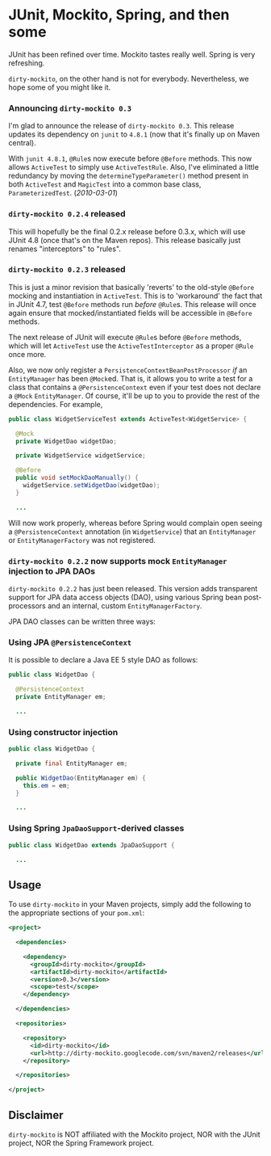 JUnit, Mockito, Spring, and then some
====

JUnit has been refined over time. Mockito tastes really well. Spring is very refreshing.

`dirty-mockito`, on the other hand is not for everybody. Nevertheless, we hope some of you might like it.

### Announcing `dirty-mockito 0.3`
I'm glad to announce the release of `dirty-mockito 0.3`. This release updates its dependency on `junit` to `4.8.1` (now that it's finally up on Maven central).

With `junit 4.8.1`, `@Rule`s now execute before `@Before` methods. This now allows `ActiveTest` to simply use `ActiveTestRule`. Also, I've eliminated a little redundancy by moving the `determineTypeParameter()` method present in both `ActiveTest` and `MagicTest` into a common base class, `ParameterizedTest`. (_2010-03-01_)

### `dirty-mockito 0.2.4` released
This will hopefully be the final 0.2.x release before 0.3.x, which will use JUnit 4.8 (once that's on the Maven repos). This release basically just renames "interceptors" to "rules".

### `dirty-mockito 0.2.3` released
This is just a minor revision that basically 'reverts' to the old-style `@Before` mocking and instantiation in `ActiveTest`. This is to 'workaround' the fact that in JUnit 4.7, test `@Before` methods run _before_ `@Rule`s. This release will once again ensure that mocked/instantiated fields will be accessible in `@Before` methods.

The next release of JUnit will execute `@Rule`s before `@Before` methods, which will let `ActiveTest` use the `ActiveTestInterceptor` as a proper `@Rule` once more.

Also, we now only register a `PersistenceContextBeanPostProcessor` _if_ an `EntityManager` has been `@Mock`ed. That is, it allows you to write a test for a class that contains a `@PersistenceContext` even if your test does not declare a `@Mock` `EntityManager`. Of course, it'll be up to you to provide the rest of the dependencies. For example,

```java
public class WidgetServiceTest extends ActiveTest<WidgetService> {

  @Mock
  private WidgetDao widgetDao;

  private WidgetService widgetService;

  @Before
  public void setMockDaoManually() {
    widgetService.setWidgetDao(widgetDao);
  }

  ...
```

Will now work properly, whereas before Spring would complain open seeing a `@PersistenceContext` annotation (in `WidgetService`) that an `EntityManager` or `EntityManagerFactory` was not registered.

### `dirty-mockito 0.2.2` now supports mock `EntityManager` injection to JPA DAOs
`dirty-mockito 0.2.2` has just been released. This version adds transparent support for JPA data access objects (DAO), using various Spring bean post-processors and an internal, custom `EntityManagerFactory`.

JPA DAO classes can be written three ways:

### Using JPA `@PersistenceContext`
It is possible to declare a Java EE 5 style DAO as follows:
```java
public class WidgetDao {

  @PersistenceContext
  private EntityManager em;

  ...
```
### Using constructor injection
```java
public class WidgetDao {

  private final EntityManager em;

  public WidgetDao(EntityManager em) {
    this.em = em;
  }

  ...
```
### Using Spring `JpaDaoSupport`-derived classes
```java
public class WidgetDao extends JpaDaoSupport {

  ...
```

## Usage
To use `dirty-mockito` in your Maven projects, simply add the following to the appropriate sections of your `pom.xml`:
```xml
<project>

  <dependencies>

    <dependency>
      <groupId>dirty-mockito</groupId>
      <artifactId>dirty-mockito</artifactId>
      <version>0.3</version>
      <scope>test</scope>
    </dependency>

  </dependencies>

  <repositories>

    <repository>
      <id>dirty-mockito</id>
      <url>http://dirty-mockito.googlecode.com/svn/maven2/releases</url>
    </repository>

  </repositories>

</project>
```

## Disclaimer

`dirty-mockito` is NOT affiliated with the Mockito project, NOR with the JUnit project, NOR the Spring Framework project.
